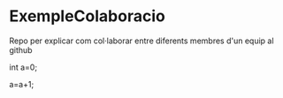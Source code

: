 # ExempleColaboracio
Repo per explicar com col·laborar entre diferents membres d'un equip al github


int a=0;

a=a+1;
